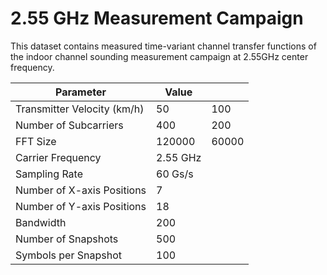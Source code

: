 # 2.55 GHz Measurement Campaign

This dataset contains measured time-variant channel transfer functions of the indoor channel sounding measurement campaign at 2.55GHz center frequency.

| Parameter                   | Value         |               |
| -------------               | ------------- | ------------- |
| Transmitter Velocity (km/h) | 50            | 100           |
| Number of Subcarriers       | 400           | 200           |
| FFT Size                    | 120000        | 60000         |
| Carrier Frequency           | 2.55 GHz      |               |
| Sampling Rate               | 60 Gs/s       |               |
| Number of X-axis Positions  | 7             |               |
| Number of Y-axis Positions  | 18            |               |
| Bandwidth                   | 200           |               |
| Number of Snapshots         | 500           |               |
| Symbols per Snapshot        | 100           |               |
